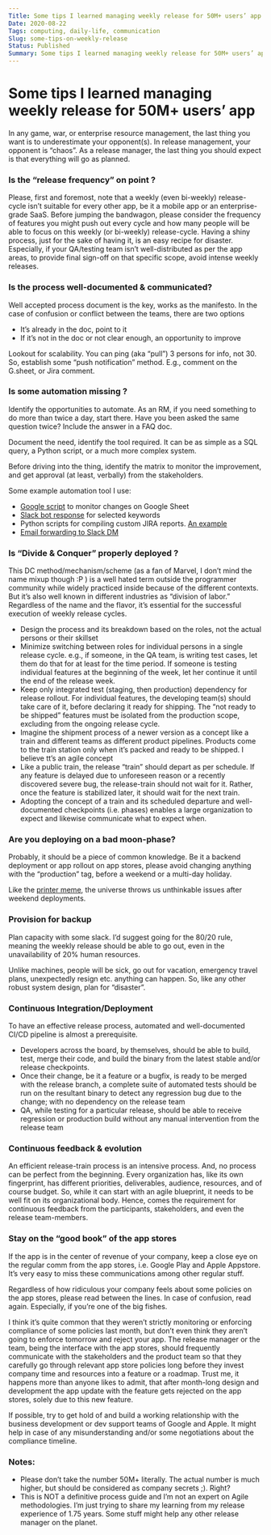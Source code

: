 ```yaml
---
Title: Some tips I learned managing weekly release for 50M+ users’ app
Date: 2020-08-22
Tags: computing, daily-life, communication
Slug: some-tips-on-weekly-release
Status: Published
Summary: Some tips I learned managing weekly release for 50M+ users’ app
---
```


# Some tips I learned managing weekly release for 50M+ users’ app

In any game, war, or enterprise resource management, the last thing you want is to underestimate your opponent(s). In release management, your opponent is “chaos”. As a release manager, the last thing you should expect is that everything will go as planned.


### Is the “release frequency” on point ?

Please, first and foremost, note that a weekly (even bi-weekly) release-cycle isn’t suitable for every other app, be it a mobile app or an enterprise-grade SaaS. Before jumping the bandwagon, please consider the frequency of features you might push out every cycle and how many people will be able to focus on this weekly (or bi-weekly) release-cycle. Having a shiny process, just for the sake of having it, is an easy recipe for disaster. Especially, if your QA/testing team isn’t well-distributed as per the app areas, to provide final sign-off on that specific scope, avoid intense weekly releases.


### Is the process well-documented & communicated?

Well accepted process document is the key, works as the manifesto. In the case of confusion or conflict between the teams, there are two options



*   It’s already in the doc, point to it
*   If it’s not in the doc or not clear enough, an opportunity to improve

Lookout for scalability. You can ping (aka “pull”) 3 persons for info, not 30. So, establish some “push notification” method. E.g., comment on the G.sheet, or Jira comment.


### Is some automation missing ? 

Identify the opportunities to automate. As an RM, if you need something to do more than twice a day, start there. Have you been asked the same question twice? Include the answer in a FAQ doc.

Document the need, identify the tool required. It can be as simple as a SQL query, a Python script, or a much more complex system. 

Before driving into the thing, identify the matrix to monitor the improvement, and get approval (at least, verbally) from the stakeholders.

Some example automation tool I use:

*   [Google script](https://www.google.com/script/start/) to monitor changes on Google Sheet
*   [Slack bot response](https://slack.com/help/articles/202026038-An-introduction-to-Slackbot) for selected keywords
*   Python scripts for compiling custom JIRA reports. [An example](https://gist.github.com/kmonsoor/62ed1bc6cd3084648245073744182227)
*   [Email forwarding to Slack DM](https://slack.com/intl/en-sg/help/articles/206819278-Send-emails-to-Slack)


### Is “Divide & Conquer” properly deployed ?

This DC method/mechanism/scheme (as a fan of Marvel, I don’t mind the name mixup though :P ) is a well hated term outside the programmer community while widely practiced inside because of the different contexts. But it’s also well known in different industries as “division of labor.” Regardless of the name and the flavor, it’s essential for the successful execution of weekly release cycles. 

*   Design the process and its breakdown based on the roles, not the actual persons or their skillset
*   Minimize switching between roles for individual persons in a single release cycle. e.g., if someone, in the QA team, is writing test cases, let them do that for at least for the time period. If someone is testing individual features at the beginning of the week, let her continue it until the end of the release week.
*   Keep only integrated test (staging, then production) dependency for release rollout. For individual features, the developing team(s) should take care of it, before declaring it ready for shipping. The “not ready to be shipped” features must be isolated from the production scope, excluding from the ongoing release cycle.
*   Imagine the shipment process of a newer version as a concept like a train and different teams as different product pipelines. Products come to the train station only when it’s packed and ready to be shipped. I believe tt’s an agile concept
*   Like a public train, the release “train” should depart as per schedule. If any feature is delayed due to unforeseen reason or a recently discovered severe bug, the release-train should not wait for it. Rather, once the feature is stabilized later, it should wait for the next train.
*   Adopting the concept of a train and its scheduled departure and well-documented checkpoints (i.e. phases) enables a large organization to expect and likewise communicate what to expect when.


### Are you deploying on a bad moon-phase?

Probably, it should be a piece of common knowledge. Be it a backend deployment or app rollout on app stores, please avoid changing anything with the “production” tag, before a weekend or a multi-day holiday. 

Like the [printer meme](https://twitter.com/System32Comics/status/1266100094853476352/photo/1), the universe throws us unthinkable issues after weekend deployments.


### Provision for backup

Plan capacity with some slack. I’d suggest going for the 80/20 rule, meaning the weekly release should be able to go out, even in the unavailability of 20% human resources. 

Unlike machines, people will be sick, go out for vacation, emergency travel plans, unexpectedly resign etc. anything can happen. So, like any other robust system design, plan for “disaster”. 


### Continuous Integration/Deployment

To have an effective release process, automated and well-documented CI/CD pipeline is almost a prerequisite.



*   Developers across the board, by themselves, should be able to build, test, merge their code, and build the binary from the latest stable and/or release checkpoints.
*   Once their change, be it a feature or a bugfix, is ready to be merged with the release branch, a complete suite of automated tests should be run on the resultant binary to detect any regression bug due to the change; with no dependency on the release team
*   QA, while testing for a particular release, should be able to receive regression or production build without any manual intervention from the release team


### Continuous feedback & evolution

An efficient release-train process is an intensive process. And, no process can be perfect from the beginning. Every organization has, like its own fingerprint, has different priorities, deliverables, audience, resources, and of course budget. So, while it can start with an agile blueprint, it needs to be well fit on its organizational body. Hence, comes the requirement for continuous feedback from the participants, stakeholders, and even the release team-members.


### Stay on the “good book” of the app stores

If the app is in the center of revenue of your company, keep a close eye on the regular comm from the app stores, i.e. Google Play and Apple Appstore. It’s very easy to miss these communications among other regular stuff.

Regardless of how ridiculous your company feels about some policies on the app stores, please read between the lines. In case of confusion, read again. Especially, if you’re one of the big fishes.

I think it’s quite common that they weren’t strictly monitoring or enforcing compliance of some policies last month, but don’t even think they aren’t going to enforce tomorrow and reject your app. The release manager or the team, being the interface with the app stores, should frequently communicate with the stakeholders and the product team so that they carefully go through relevant app store policies long before they invest company time and resources into a feature or a roadmap. Trust me, it happens more than anyone likes to admit, that after month-long design and development the app update with the feature gets rejected on the app stores, solely due to this new feature.

If possible, try to get hold of and build a working relationship with the business development or dev support teams of Google and Apple. It might help in case of any misunderstanding and/or some negotiations about the compliance timeline.


### Notes:
*   Please don’t take the number 50M+ literally. The actual number is much higher, but should be considered as company secrets ;). Right?
*   This is NOT a definitive process guide and I’m not an expert on Agile methodologies. I’m just trying to share my learning from my release experience of 1.75 years. Some stuff might help any other release manager on the planet.
